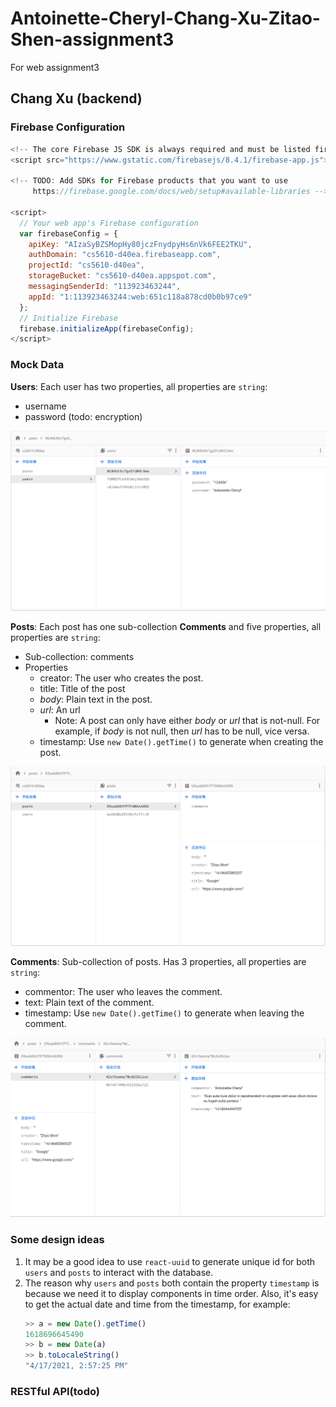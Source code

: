 # Antoinette-Cheryl-Chang-Xu-Zitao-Shen-assignment3
For web assignment3

## Chang Xu (backend)

### Firebase Configuration

``` JavaScript
<!-- The core Firebase JS SDK is always required and must be listed first -->
<script src="https://www.gstatic.com/firebasejs/8.4.1/firebase-app.js"></script>

<!-- TODO: Add SDKs for Firebase products that you want to use
     https://firebase.google.com/docs/web/setup#available-libraries -->

<script>
  // Your web app's Firebase configuration
  var firebaseConfig = {
    apiKey: "AIzaSyBZSMopHy80jczFnydpyHs6nVk6FEE2TKU",
    authDomain: "cs5610-d40ea.firebaseapp.com",
    projectId: "cs5610-d40ea",
    storageBucket: "cs5610-d40ea.appspot.com",
    messagingSenderId: "113923463244",
    appId: "1:113923463244:web:651c118a878cd0b0b97ce9"
  };
  // Initialize Firebase
  firebase.initializeApp(firebaseConfig);
</script>
```

### Mock Data


**Users**: Each user has two properties, all properties are `string`:
+ username
+ password (todo: encryption)

![](imgs/user1.png)

**Posts**: Each post has one sub-collection **Comments** and five properties, all properties are `string`:
+ Sub-collection: comments
+ Properties
  + creator: The user who creates the post.
  + title: Title of the post
  + *body*: Plain text in the post.
  + *url*: An url
    + Note: A post can only have either *body* or *url* that is not-null. For example, if *body* is not null, then *url* has to be null, vice versa.
  + timestamp: Use `new Date().getTime()` to generate when creating the post.

![](imgs/post1.png)

**Comments**: Sub-collection of posts. Has 3 properties, all properties are `string`:
+ commentor: The user who leaves the comment.
+ text: Plain text of the comment.
+ timestamp: Use `new Date().getTime()` to generate when leaving the comment.

![](imgs/post2.png)

### Some design ideas

1. It may be a good idea to use `react-uuid` to generate unique id for both `users` and `posts` to interact with the database.
2. The reason why `users` and `posts` both contain the property `timestamp` is because we need it to display components in time order. Also, it's easy to get the actual date and time from the timestamp, for example:
   ```Javascript
   >> a = new Date().getTime()
   1618696645490
   >> b = new Date(a)
   >> b.toLocaleString()
   "4/17/2021, 2:57:25 PM"
   ```

### RESTful API(todo)

